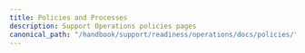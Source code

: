 ```yaml
---
title: Policies and Processes
description: Support Operations policies pages
canonical_path: "/handbook/support/readiness/operations/docs/policies/"
---
```

